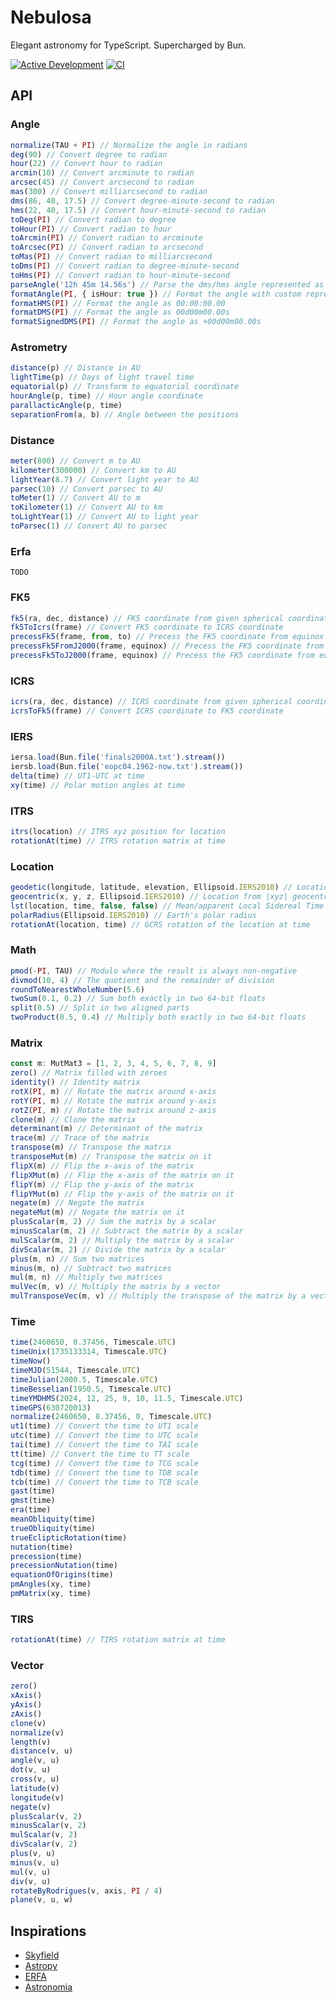 # Nebulosa

Elegant astronomy for TypeScript. Supercharged by Bun.

[![Active Development](https://img.shields.io/badge/Maintenance%20Level-Actively%20Developed-brightgreen.svg)](https://gist.github.com/cheerfulstoic/d107229326a01ff0f333a1d3476e068d)
[![CI](https://github.com/tiagohm/nebulosa.ts/actions/workflows/ci.yml/badge.svg?event=workflow_dispatch)](https://github.com/tiagohm/nebulosa.ts/actions/workflows/ci.yml)

## API

### Angle

```ts
normalize(TAU + PI) // Normalize the angle in radians
deg(90) // Convert degree to radian
hour(22) // Convert hour to radian
arcmin(10) // Convert arcminute to radian
arcsec(45) // Convert arcsecond to radian
mas(300) // Convert milliarcsecond to radian
dms(86, 40, 17.5) // Convert degree-minute-second to radian
hms(22, 40, 17.5) // Convert hour-minute-second to radian
toDeg(PI) // Convert radian to degree
toHour(PI) // Convert radian to hour
toArcmin(PI) // Convert radian to arcminute
toArcsec(PI) // Convert radian to arcsecond
toMas(PI) // Convert radian to milliarcsecond
toDms(PI) // Convert radian to degree-minute-second
toHms(PI) // Convert radian to hour-minute-second
parseAngle('12h 45m 14.56s') // Parse the dms/hms angle represented as string
formatAngle(PI, { isHour: true }) // Format the angle with custom representation
formatHMS(PI) // Format the angle as 00:00:00.00
formatDMS(PI) // Format the angle as 00d00m00.00s
formatSignedDMS(PI) // Format the angle as +00d00m00.00s
```

### Astrometry

```ts
distance(p) // Distance in AU
lightTime(p) // Days of light travel time
equatorial(p) // Transform to equatorial coordinate
hourAngle(p, time) // Hour angle coordinate
parallacticAngle(p, time)
separationFrom(a, b) // Angle between the positions
```

### Distance

```ts
meter(800) // Convert m to AU
kilometer(300000) // Convert km to AU
lightYear(8.7) // Convert light year to AU
parsec(10) // Convert parsec to AU
toMeter(1) // Convert AU to m
toKilometer(1) // Convert AU to km
toLightYear(1) // Convert AU to light year
toParsec(1) // Convert AU to parsec
```

### Erfa

```
TODO
```

### FK5

```ts
fk5(ra, dec, distance) // FK5 coordinate from given spherical coordinate
fk5ToIcrs(frame) // Convert FK5 coordinate to ICRS coordinate
precessFk5(frame, from, to) // Precess the FK5 coordinate from equinox to other
precessFk5FromJ2000(frame, equinox) // Precess the FK5 coordinate from J2000 to equinox
precessFk5ToJ2000(frame, equinox) // Precess the FK5 coordinate from equinox to J2000
```

### ICRS

```ts
icrs(ra, dec, distance) // ICRS coordinate from given spherical coordinate
icrsToFk5(frame) // Convert ICRS coordinate to FK5 coordinate
```

### IERS

```ts
iersa.load(Bun.file('finals2000A.txt').stream())
iersb.load(Bun.file('eopc04.1962-now.txt').stream())
delta(time) // UT1-UTC at time
xy(time) // Polar motion angles at time
```

### ITRS

```ts
itrs(location) // ITRS xyz position for location
rotationAt(time) // ITRS rotation matrix at time
```

### Location

```ts
geodetic(longitude, latitude, elevation, Ellipsoid.IERS2010) // Location from longitude, latitude, elevation and ellipsoid form
geocentric(x, y, z, Ellipsoid.IERS2010) // Location from |xyz| geocentric coordinate and ellipsoid form
lst(location, time, false, false) // Mean/apparent Local Sidereal Time
polarRadius(Ellipsoid.IERS2010) // Earth's polar radius
rotationAt(location, time) // GCRS rotation of the location at time
```

### Math

```ts
pmod(-PI, TAU) // Modulo where the result is always non-negative
divmod(10, 4) // The quotient and the remainder of division
roundToNearestWholeNumber(5.6)
twoSum(0.1, 0.2) // Sum both exactly in two 64-bit floats
split(0.5) // Split in two aligned parts
twoProduct(0.5, 0.4) // Multiply both exactly in two 64-bit floats
```

### Matrix

```ts
const m: MutMat3 = [1, 2, 3, 4, 5, 6, 7, 8, 9]
zero() // Matrix filled with zeroes
identity() // Identity matrix
rotX(PI, m) // Rotate the matrix around x-axis
rotY(PI, m) // Rotate the matrix around y-axis
rotZ(PI, m) // Rotate the matrix around z-axis
clone(m) // Clone the matrix
determinant(m) // Determinant of the matrix
trace(m) // Trace of the matrix
transpose(m) // Transpose the matrix
transposeMut(m) // Transpose the matrix on it
flipX(m) // Flip the x-axis of the matrix
flipXMut(m) // Flip the x-axis of the matrix on it
flipY(m) // Flip the y-axis of the matrix
flipYMut(m) // Flip the y-axis of the matrix on it
negate(m) // Negate the matrix
negateMut(m) // Negate the matrix on it
plusScalar(m, 2) // Sum the matrix by a scalar
minusScalar(m, 2) // Subtract the matrix by a scalar
mulScalar(m, 2) // Multiply the matrix by a scalar
divScalar(m, 2) // Divide the matrix by a scalar
plus(m, n) // Sum two matrices
minus(m, n) // Subtract two matrices
mul(m, n) // Multiply two matrices
mulVec(m, v) // Multiply the matrix by a vector
mulTransposeVec(m, v) // Multiply the transpose of the matrix by a vector
```

### Time

```ts
time(2460650, 0.37456, Timescale.UTC)
timeUnix(1735133314, Timescale.UTC)
timeNow()
timeMJD(51544, Timescale.UTC)
timeJulian(2000.5, Timescale.UTC)
timeBesselian(1950.5, Timescale.UTC)
timeYMDHMS(2024, 12, 25, 9, 10, 11.5, Timescale.UTC)
timeGPS(630720013)
normalize(2460650, 8.37456, 0, Timescale.UTC)
ut1(time) // Convert the time to UT1 scale
utc(time) // Convert the time to UTC scale
tai(time) // Convert the time to TAI scale
tt(time) // Convert the time to TT scale
tcg(time) // Convert the time to TCG scale
tdb(time) // Convert the time to TDB scale
tcb(time) // Convert the time to TCB scale
gast(time)
gmst(time)
era(time)
meanObliquity(time)
trueObliquity(time)
trueEclipticRotation(time)
nutation(time)
precession(time)
precessionNutation(time)
equationOfOrigins(time)
pmAngles(xy, time)
pmMatrix(xy, time)
```

### TIRS

```ts
rotationAt(time) // TIRS rotation matrix at time
```

### Vector

```ts
zero()
xAxis()
yAxis()
zAxis()
clone(v)
normalize(v)
length(v)
distance(v, u)
angle(v, u)
dot(v, u)
cross(v, u)
latitude(v)
longitude(v)
negate(v)
plusScalar(v, 2)
minusScalar(v, 2)
mulScalar(v, 2)
divScalar(v, 2)
plus(v, u)
minus(v, u)
mul(v, u)
div(v, u)
rotateByRodrigues(v, axis, PI / 4)
plane(v, u, w)
```

## Inspirations

- [Skyfield](https://github.com/skyfielders/python-skyfield)
- [Astropy](https://github.com/astropy/astropy)
- [ERFA](https://github.com/liberfa/erfa)
- [Astronomia](https://github.com/commenthol/astronomia)

